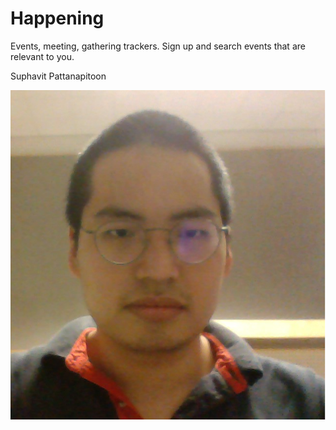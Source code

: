 # Happening
Events, meeting, gathering trackers. Sign up and search events that are relevant to you.

Suphavit Pattanapitoon

![alt tag](https://github.com/scalableinternetservices/Happening/blob/master/team/sp.png)

